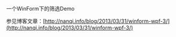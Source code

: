 一个WinForm下的筛选Demo

参见博客文章：[http://nanqi.info/blog/2013/03/31/winform-wpf-3/](http://nanqi.info/blog/2013/03/31/winform-wpf-3/)
